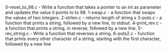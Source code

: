 0-reset_to_98.c - Write a function that takes a pointer to an int as parameter and updates the value it points to to 98.
1-swap.c - a function that swaps the values of two integers.
2-strlen.c - returns length of string s
3-puts.c - a function that prints a string, followed by a new line, to stdout.
4-print_rev.c - a function that prints a string, in reverse, followed by a new line.
5-rev_string.c - Write a function that reverses a string.
6-puts2.c - function that prints every other character of a string, starting with the first character, followed by a new line






